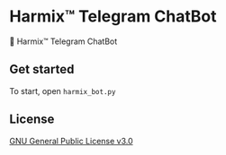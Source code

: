 # Harmix™ Telegram ChatBot
🤖 Harmix™ Telegram ChatBot

## Get started
To start, open `harmix_bot.py`

## License
[GNU General Public License v3.0](./LICENSE)
